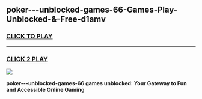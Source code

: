 
## poker---unblocked-games-66-Games-Play-Unblocked-&-Free-d1amv
<h3>
<a href="https://premium76.site?title=poker---unblocked-games-66&ref=24A">CLICK TO PLAY</a></h3>
<hr>

<h3>
<a href="https://premium76.site?title=poker---unblocked-games-66&ref=24A">CLICK 2 PLAY</a>
  
</h3>

<a href="https://premium76.site?title=poker---unblocked-games-66&ref=24A"><img src="https://clearcache.store/games.png"></a>


**poker---unblocked-games-66 games unblocked: Your Gateway to Fun and Accessible Online Gaming**

